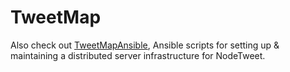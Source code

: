 # TweetMap
Also check out [TweetMapAnsible](https://github.com/scherroman/TweetMapAnsible), Ansible scripts for setting up & maintaining a distributed server infrastructure for NodeTweet.
